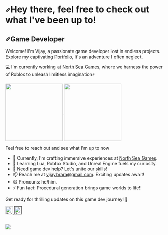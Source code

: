 <h1 dir="auto"><a id="user-content-hey-there-feel-free-to-check-out-what-ive-been-up-to" class="anchor" aria-hidden="true" href="#hey-there-feel-free-to-check-out-what-ive-been-up-to"><svg class="octicon octicon-link" viewBox="0 0 16 16" version="1.1" width="16" height="16" aria-hidden="true"><path d="m7.775 3.275 1.25-1.25a3.5 3.5 0 1 1 4.95 4.95l-2.5 2.5a3.5 3.5 0 0 1-4.95 0 .751.751 0 0 1 .018-1.042.751.751 0 0 1 1.042-.018 1.998 1.998 0 0 0 2.83 0l2.5-2.5a2.002 2.002 0 0 0-2.83-2.83l-1.25 1.25a.751.751 0 0 1-1.042-.018.751.751 0 0 1-.018-1.042Zm-4.69 9.64a1.998 1.998 0 0 0 2.83 0l1.25-1.25a.751.751 0 0 1 1.042.018.751.751 0 0 1 .018 1.042l-1.25 1.25a3.5 3.5 0 1 1-4.95-4.95l2.5-2.5a3.5 3.5 0 0 1 4.95 0 .751.751 0 0 1-.018 1.042.751.751 0 0 1-1.042.018 1.998 1.998 0 0 0-2.83 0l-2.5 2.5a1.998 1.998 0 0 0 0 2.83Z"></path></svg></a>Hey there, feel free to check out what I've been up to!</h1>

<h2 dir="auto"><a id="user-content-game-developer" class="anchor" aria-hidden="true" href="#full-stack-software-engineer"><svg class="octicon octicon-link" viewBox="0 0 16 16" version="1.1" width="16" height="16" aria-hidden="true"><path d="m7.775 3.275 1.25-1.25a3.5 3.5 0 1 1 4.95 4.95l-2.5 2.5a3.5 3.5 0 0 1-4.95 0 .751.751 0 0 1 .018-1.042.751.751 0 0 1 1.042-.018 1.998 1.998 0 0 0 2.83 0l2.5-2.5a2.002 2.002 0 0 0-2.83-2.83l-1.25 1.25a.751.751 0 0 1-1.042-.018.751.751 0 0 1-.018-1.042Zm-4.69 9.64a1.998 1.998 0 0 0 2.83 0l1.25-1.25a.751.751 0 0 1 1.042.018.751.751 0 0 1 .018 1.042l-1.25 1.25a3.5 3.5 0 1 1-4.95-4.95l2.5-2.5a3.5 3.5 0 0 1 4.95 0 .751.751 0 0 1-.018 1.042.751.751 0 0 1-1.042.018 1.998 1.998 0 0 0-2.83 0l-2.5 2.5a1.998 1.998 0 0 0 0 2.83Z"></path></svg></a>Game Developer</h2>

<p dir="auto">Welcome! I'm Vijay, a passionate game developer lost in endless projects. Explore my captivating <a href="https://vijaybrara.com/" rel="nofollow">Portfolio</a>, It's an adventure I often neglect. </p>

<p dir="auto">💻 I'm currently working at <a href="https://www.northseagames.com/" rel="nofollow">North Sea Games</a>, where we harness the power of Roblox to unleash limitless imagination⚡️</p>

<a href="https://github.com/TargetZero1/github-readme-stats">
  <img height=180 align="center" src="https://github-readme-stats.vercel.app/api?username=TargetZero1&show_icons=true&hide=contribs&include_all_commits=true,prs&cache_seconds=600&theme=vue-dark" />
</a>
<a href="https://github.com/TargetZero1/convoychat">
  <img height=180 align="center" src="https://github-readme-stats.vercel.app/api/top-langs/?username=TargetZero1&cache_seconds=600&layout=compact&theme=vue-dark" />
</a>

<a></a>

<p dir="auto">Feel free to reach out and see what I'm up to now </p>


- 🔭 Currently, I'm crafting immersive experiences at <a href="https://www.northseagames.com/" rel="nofollow">North Sea Games</a>.
- 🌱 Learning Lua, Roblox Studio, and Unreal Engine fuels my curiosity.
- 🤔 Need game dev help? Let's unite our skills!
- 📫 Reach me at vijaybrara@gmail.com. Exciting updates await!
- 😄 Pronouns: he/him.
- ⚡ Fun fact: Procedural generation brings game worlds to life!

Get ready for thrilling updates on this game dev journey! 🚀

<div dir="auto">
    <a href="https://www.linkedin.com/in/vijaybrara-79280b257/" rel="nofollow">
    <img src="https://github.com/tbakerx/tbakerx/raw/main/assets/twitter-green.png" alt="Follow me on twitter" width="24" height="24" style="max-width: 100%;">
    </a>
     <a href="" rel="nofollow">
        <img src="https://github.com/tbakerx/tbakerx/raw/main/assets/linkedin-green.png" alt="Connect on Linkedin" width="24" height="24" style="max-width: 100%;">
    </a>
</div>


<h2 dir="auto"></h2>

[![](https://visitcount.itsvg.in/api?id=TargetZero1&label=Profile%20Views&color=3&icon=1&pretty=true)](https://visitcount.itsvg.in)
